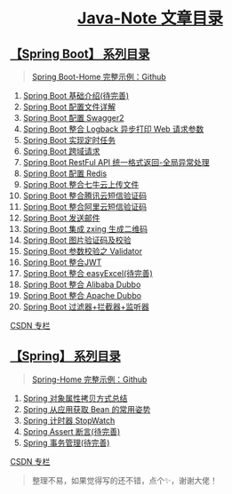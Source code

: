 <h1 align="center"><a href="#" target="_blank">Java-Note 文章目录</a></h1>


## [【Spring Boot】 系列目录](https://www.dusty.vip/categories/Spring-Boot/)

> [Spring Boot-Home 完整示例：Github](https://github.com/vanDusty/SpringBoot-Home)

1. [Spring Boot 基础介绍(待完善)](/Notes/Spring%20Boot/Spring%20Boot%20基础介绍.md)
1. [Spring Boot 配置文件详解](/Notes/Spring%20Boot/Spring%20Boot%20配置文件详解.md)
1. [Spring Boot 配置 Swagger2](/Notes/Spring%20Boot/Spring%20Boot%20配置%20Swagger2.md)
1. [Spring Boot 整合 Logback 异步打印 Web 请求参数](/Notes/Spring%20Boot/Spring%20Boot%20整合%20Logback%20异步打印%20Web%20请求参数.md)
1. [Spring Boot 实现定时任务](/Notes/Spring%20Boot/Spring%20Boot%20定时任务.md)
1. [Spring Boot 跨域请求](/Notes/Spring%20Boot/Spring%20Boot%20跨域请求.md)
1. [Spring Boot RestFul API 统一格式返回-全局异常处理](/Notes/Spring%20Boot/Spring%20Boot%20RestFul%20API%20统一格式返回-全局异常处理.md)
1. [Spring Boot 配置 Redis](/Notes/Spring%20Boot/Spring%20Boot%20配置%20Redis.md)
1. [Spring Boot 整合七牛云上传文件](/Notes/Spring%20Boot/Spring%20Boot%20整合七牛云上传文件.md)
1. [Spring Boot 整合腾讯云短信验证码](/Notes/Spring%20Boot/Spring%20Boot%20整合腾讯云短信验证码.md)
1. [Spring Boot 整合阿里云短信验证码](/Notes/Spring%20Boot/Spring%20Boot%20整合阿里云短信验证码.md)
1. [Spring Boot 发送邮件](/Notes/Spring%20Boot/Spring%20Boot%20发送邮件.md)
1. [Spring Boot 集成 zxing 生成二维码](/Notes/Spring%20Boot/Spring%20Boot%20集成%20zxing%20生成二维码.md)
1. [Spring Boot 图片验证码及校验](/Notes/Spring%20Boot/Spring%20Boot%20图片验证码及校验.md)
1. [Spring Boot 参数校验之 Validator](/Notes/Spring%20Boot/Spring%20Boot%20参数校验之%20Validator.md)
1. [Spring Boot 整合JWT](/Notes/Spring%20Boot/Spring%20Boot%20整合JWT.md)
1. [Spring Boot 整合 easyExcel(待完善)](#)
1. [Spring Boot 整合 Alibaba Dubbo](/Notes/Spring%20Boot/Spring%20Boot%20整合%20Alibaba%20Dubbo.md)
1. [Spring Boot 整合 Apache Dubbo](/Notes/Spring%20Boot/Spring%20Boot%20整合%20Apache%20Dubbo.md)
1. [Spring Boot 过滤器+拦截器+监听器](/Notes/Spring%20Boot/Spring%20Boot%20过滤器+拦截器+监听器.md)

[ CSDN 专栏](https://blog.csdn.net/weixin_42036952/category_9294464.html)

## [【Spring】 系列目录](https://www.dusty.vip/categories/Spring/)

> [Spring-Home 完整示例：Github](https://github.com/vanDusty/Spring-Home)

1. [Spring 对象属性拷贝方式总结](/Notes/Spring/Spring%20对象属性拷贝方式总结.md)
1. [Spring 从应用获取 Bean 的常用姿势](/Notes/Spring/Spring%20从应用获取Bean的常用姿势.md)
1. [Spring 计时器 StopWatch](/Notes/Spring/Spring%20计时器%20StopWatch.md)
1. [Spring Assert 断言(待完善)](/Notes/Spring/Spring%20Assert%20断言.md)
1. [Spring 事务管理(待完善)](/Notes/Spring/Spring%20事务管理.md)



[ CSDN 专栏](https://blog.csdn.net/weixin_42036952/category_9979650.html)

> 整理不易，如果觉得写的还不错，点个✨，谢谢大佬！
